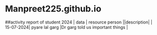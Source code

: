 # Manpreet225.github.io
##activity report of student 2024
| data | resource person ||description|
| 15-07-2024| pyare lal garg |Dr garg told us important things |
